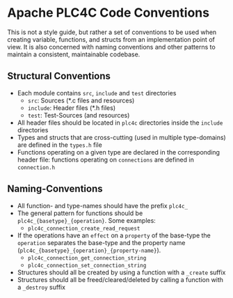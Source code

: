 <!--
  Licensed to the Apache Software Foundation (ASF) under one
  or more contributor license agreements.  See the NOTICE file
  distributed with this work for additional information
  regarding copyright ownership.  The ASF licenses this file
  to you under the Apache License, Version 2.0 (the
  "License"); you may not use this file except in compliance
  with the License.  You may obtain a copy of the License at

      https://www.apache.org/licenses/LICENSE-2.0

  Unless required by applicable law or agreed to in writing,
  software distributed under the License is distributed on an
  "AS IS" BASIS, WITHOUT WARRANTIES OR CONDITIONS OF ANY
  KIND, either express or implied.  See the License for the
  specific language governing permissions and limitations
  under the License.
  -->
# Apache PLC4C Code Conventions

This is not a style guide, but rather a set of conventions to be used when creating variable, functions, and structs from an implementation point of view.
It is also concerned with naming conventions and other patterns to maintain a consistent, maintainable codebase.

## Structural Conventions

- Each module contains `src`, `include` and `test` directories
  - `src`: Sources (*.c files and resources) 
  - `include`: Header files (*.h files)
  - `test`: Test-Sources (and resources)
- All header files should be located in `plc4c` directories inside the `include` directories
- Types and structs that are cross-cutting (used in multiple type-domains) are defined in the `types.h` file
- Functions operating on a given type are declared in the corresponding header file: functions operating on `connections` are defined in `connection.h`

## Naming-Conventions

- All function- and type-names should have the prefix `plc4c_`
- The general pattern for functions should be `plc4c_{basetype}_{operation}`. Some examples:
  - `plc4c_connection_create_read_request`
- If the operations have an `effect` on a `property` of the base-type the `operation` separates the base-type and the property name (`plc4c_{basetype}_{operation}_{property-name}`). 
  - `plc4c_connection_get_connection_string`
  - `plc4c_connection_set_connection_string`
- Structures should all be created by using a function with a `_create` suffix
- Structures should all be freed/cleared/deleted by calling a function with a `_destroy` suffix

